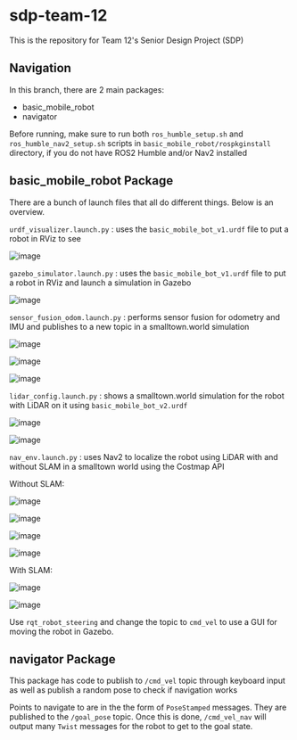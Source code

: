 # sdp-team-12
This is the repository for Team 12's Senior Design Project (SDP)

## Navigation

In this branch, there are 2 main packages:
- basic_mobile_robot
- navigator

Before running, make sure to run both ```ros_humble_setup.sh``` and ```ros_humble_nav2_setup.sh``` scripts in ```basic_mobile_robot/rospkginstall``` directory, if you do not have ROS2 Humble and/or Nav2 installed

## basic_mobile_robot Package

There are a bunch of launch files that all do different things. Below is an overview. 

```urdf_visualizer.launch.py``` : uses the ```basic_mobile_bot_v1.urdf``` file to put a robot in RViz to see

![image](https://github.com/Samalmeida1028/sdp-team-12/assets/41523488/f2655747-9df3-4d7a-8c01-b5f924094494)

```gazebo_simulator.launch.py``` : uses the ```basic_mobile_bot_v1.urdf``` file to put a robot in RViz and launch a simulation in Gazebo

![image](https://github.com/Samalmeida1028/sdp-team-12/assets/41523488/2f461890-2130-421e-a78f-1760064bc30a)

```sensor_fusion_odom.launch.py``` : performs sensor fusion for odometry and IMU and publishes to a new topic in a smalltown.world simulation

![image](https://github.com/Samalmeida1028/sdp-team-12/assets/41523488/b1a9518e-708f-4a0c-a4dc-ad69207ac9ec)

![image](https://github.com/Samalmeida1028/sdp-team-12/assets/41523488/109f8b09-79f5-4bcc-ae27-fe373f6088df)

![image](https://github.com/Samalmeida1028/sdp-team-12/assets/41523488/53b5e9a0-9ef9-4047-8077-09cd27f624f5)

```lidar_config.launch.py``` : shows a smalltown.world simulation for the robot with LiDAR on it using ```basic_mobile_bot_v2.urdf```

![image](https://github.com/Samalmeida1028/sdp-team-12/assets/41523488/85201a7e-6a0a-459f-9ac2-8188bb63fb1b)

![image](https://github.com/Samalmeida1028/sdp-team-12/assets/41523488/fc216024-2f4b-4d31-904d-3e02c310ab27)

```nav_env.launch.py``` : uses Nav2 to localize the robot using LiDAR with and without SLAM in a smalltown world using the Costmap API

Without SLAM: 

![image](https://github.com/Samalmeida1028/sdp-team-12/assets/41523488/ada860b0-6ff9-48e8-96d2-718f4ef2837d)

![image](https://github.com/Samalmeida1028/sdp-team-12/assets/41523488/7450e38e-e833-4e77-a911-9ae1eae72a2d)

![image](https://github.com/Samalmeida1028/sdp-team-12/assets/41523488/953ec8ca-31a0-4ec7-9469-5f42a1d89273)

![image](https://github.com/Samalmeida1028/sdp-team-12/assets/41523488/7b42a7b6-87f5-4556-b241-89a4517796e8)

With SLAM: 

![image](https://github.com/Samalmeida1028/sdp-team-12/assets/41523488/0b0820ba-6ebf-4e3d-bb77-9e716cc6b467)

![image](https://github.com/Samalmeida1028/sdp-team-12/assets/41523488/640f0523-9a59-4c94-a101-6ae795f46254)

Use ```rqt_robot_steering``` and change the topic to ```cmd_vel``` to use a GUI for moving the robot in Gazebo. 

## navigator Package

This package has code to publish to ```/cmd_vel``` topic through keyboard input as well as publish a random pose to check if navigation works

Points to navigate to are in the the form of ```PoseStamped``` messages. They are published to the ```/goal_pose``` topic. Once this is done, ```/cmd_vel_nav``` will output many ```Twist``` messages for the robot to get to the goal state. 

